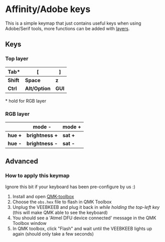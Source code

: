 # Affinity/Adobe keys

This is a simple keymap that just contains useful keys when using Adobe/Serif tools, more functions can be added with [layers](https://thomasbaart.nl/2018/12/06/qmk-basics-how-to-add-a-layer-to-your-keymap/).
## Keys

### Top layer

|   Tab*  |   [  |   ]  |
|------|------|------|
|   **Shift**  |   **Space** |   **z**  |
|   **Ctrl**  |   **Alt/Option**  |   **GUI**  |


  \* hold for RGB layer

### RGB layer

|  | **mode -**  | mode + |
|------|------|------|
| **hue +**  | **brightness +**| **sat +**  |
| **hue -**  | **brightness -**  | **sat -**  |


  
## Advanced

### How to apply this keymap
  
Ignore this bit if your keyboard has been pre-configure by us :)

  1) Install and open [QMK-toolbox](https://github.com/qmk/qmk_toolbox/releases)
  2) Choose the `obs.hex` file to flash in QMK Toolbox
  3) Unplug the VEEBKEEB and plug it back in *while holding the top-left key* (this will make QMK able to see the keyboard)
  4) You should see a 'Atmel DFU device connected' message in the QMK Toolbox window
  5) In QMK toolbox, click "Flash" and wait until the VEEBKEEB lights up again (should only take a few seconds)
